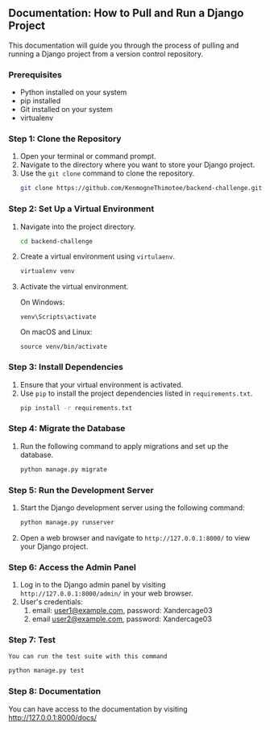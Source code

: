## Documentation: How to Pull and Run a Django Project

This documentation will guide you through the process of pulling and running a Django project from a version control repository.

### Prerequisites

- Python installed on your system
- pip installed
- Git installed on your system
- virtualenv

### Step 1: Clone the Repository

1. Open your terminal or command prompt.
2. Navigate to the directory where you want to store your Django project.
3. Use the `git clone` command to clone the repository.
   ```bash
   git clone https://github.com/KenmogneThimotee/backend-challenge.git
   ```

### Step 2: Set Up a Virtual Environment

1. Navigate into the project directory.

   ```bash
   cd backend-challenge
   ```
2. Create a virtual environment using `virtulaenv`.

   ```bash
   virtualenv venv
   ```
3. Activate the virtual environment.

   On Windows:

   ```
   venv\Scripts\activate
   ```

   On macOS and Linux:

   ```
   source venv/bin/activate
   ```

### Step 3: Install Dependencies

1. Ensure that your virtual environment is activated.
2. Use `pip` to install the project dependencies listed in `requirements.txt`.
   ```bash
   pip install -r requirements.txt
   ```

### Step 4: Migrate the Database

1. Run the following command to apply migrations and set up the database.
   ```bash
   python manage.py migrate
   ```

### Step 5: Run the Development Server

1. Start the Django development server using the following command:
   ```bash
   python manage.py runserver
   ```
2. Open a web browser and navigate to `http://127.0.0.1:8000/` to view your Django project.

### Step 6: Access the Admin Panel

1. Log in to the Django admin panel by visiting `http://127.0.0.1:8000/admin/` in your web browser.
2. User's credentials:
   1. email: user1@example.com, password: Xandercage03
   2. email user2@example.com, password: Xandercage03

### Step 7: Test

    You can run the test suite with this command

```bash
python manage.py test
```

### Step 8: Documentation

You can have access to the documentation by visiting http://127.0.0.1:8000/docs/
